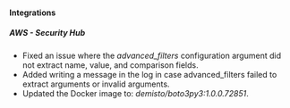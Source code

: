 
#### Integrations

##### AWS - Security Hub

- Fixed an issue where the *advanced_filters* configuration argument did not extract name, value, and comparison fields.
- Added writing a message in the log in case advanced_filters failed to extract arguments or invalid arguments.
- Updated the Docker image to: *demisto/boto3py3:1.0.0.72851*.